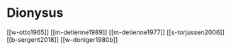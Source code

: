 # Dionysus
[[w-otto1965]]
[[m-detienne1989]]
[[m-detienne1977]]
[[s-torjussen2006]]
[[b-sergent2018]]
[[w-doniger1980b]]